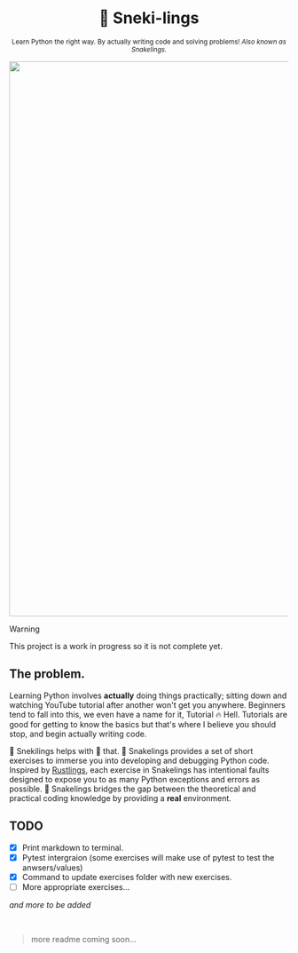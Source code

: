 <div align="center">

  # 🐍 Sneki-lings

  <sub>Learn Python the right way. By actually writing code and solving problems! *Also known as Snakelings.*</sub>

</div>

<img width="1000px" src="https://github.com/THEGOLDENPRO/snakelings/assets/66202304/ce48eae7-c2c6-4331-b7fe-a67bbfc07978">

<br>

> [!Warning]
> This project is a work in progress so it is not complete yet.

## The problem.
Learning Python involves **actually** doing things practically; sitting down and watching YouTube tutorial after another won't get you anywhere. Beginners tend to fall into this, we even have a name for it, Tutorial 🔥 Hell. Tutorials are good for getting to know the basics but that's where I believe you should stop, and begin actually writing code.

🐍 Snekilings helps with 🌟 that. 🐍 Snakelings provides a set of short exercises to immerse you into developing and debugging Python code. Inspired by [Rustlings](https://github.com/rust-lang/rustlings), each exercise in Snakelings has intentional faults designed to expose you to as many Python exceptions and errors as possible. 🐍 Snakelings bridges the gap between the theoretical and practical coding knowledge by providing a **real** environment.

## TODO
- [x] Print markdown to terminal.
- [x] Pytest intergraion (some exercises will make use of pytest to test the anwsers/values)
- [x] Command to update exercises folder with new exercises.
- [ ] More appropriate exercises...

*and more to be added*

<br>

> more readme coming soon...
